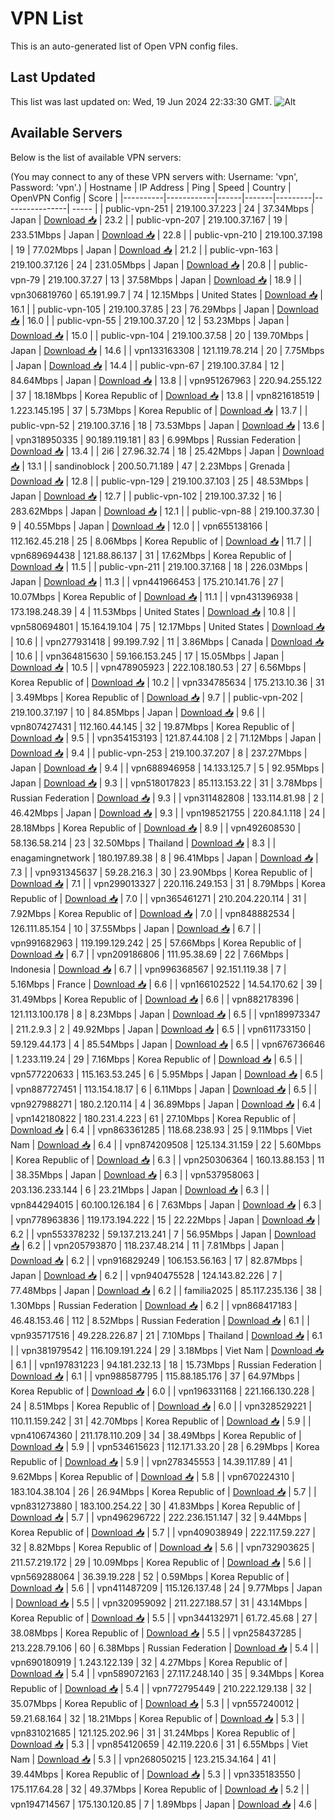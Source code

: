 # VPN List

This is an auto-generated list of Open VPN config files.

## Last Updated

This list was last updated on: Wed, 19 Jun 2024 22:33:30 GMT.
![Alt](https://repobeats.axiom.co/api/embed/186b98318ef1479477931607c1ad7d823f12451f.svg "Repobeats analytics image")

## Available Servers

Below is the list of available VPN servers:

(You may connect to any of these VPN servers with: Username: 'vpn', Password: 'vpn'.)
| Hostname | IP Address | Ping | Speed | Country | OpenVPN Config | Score |
|----------|------------|------|-------|---------|----------------| ----- |
| public-vpn-251 | 219.100.37.223 | 24 | 37.34Mbps | Japan | [Download 📥](./configs/server_0_JP.ovpn) | 23.2 |
| public-vpn-207 | 219.100.37.167 | 19 | 233.51Mbps | Japan | [Download 📥](./configs/server_1_JP.ovpn) | 22.8 |
| public-vpn-210 | 219.100.37.198 | 19 | 77.02Mbps | Japan | [Download 📥](./configs/server_2_JP.ovpn) | 21.2 |
| public-vpn-163 | 219.100.37.126 | 24 | 231.05Mbps | Japan | [Download 📥](./configs/server_3_JP.ovpn) | 20.8 |
| public-vpn-79 | 219.100.37.27 | 13 | 37.58Mbps | Japan | [Download 📥](./configs/server_4_JP.ovpn) | 18.9 |
| vpn306819760 | 65.191.99.7 | 74 | 12.15Mbps | United States | [Download 📥](./configs/server_5_US.ovpn) | 16.1 |
| public-vpn-105 | 219.100.37.85 | 23 | 76.29Mbps | Japan | [Download 📥](./configs/server_6_JP.ovpn) | 16.0 |
| public-vpn-55 | 219.100.37.20 | 12 | 53.23Mbps | Japan | [Download 📥](./configs/server_7_JP.ovpn) | 15.0 |
| public-vpn-104 | 219.100.37.58 | 20 | 139.70Mbps | Japan | [Download 📥](./configs/server_8_JP.ovpn) | 14.6 |
| vpn133163308 | 121.119.78.214 | 20 | 7.75Mbps | Japan | [Download 📥](./configs/server_9_JP.ovpn) | 14.4 |
| public-vpn-67 | 219.100.37.84 | 12 | 84.64Mbps | Japan | [Download 📥](./configs/server_10_JP.ovpn) | 13.8 |
| vpn951267963 | 220.94.255.122 | 37 | 18.18Mbps | Korea Republic of | [Download 📥](./configs/server_11_KR.ovpn) | 13.8 |
| vpn821618519 | 1.223.145.195 | 37 | 5.73Mbps | Korea Republic of | [Download 📥](./configs/server_12_KR.ovpn) | 13.7 |
| public-vpn-52 | 219.100.37.16 | 18 | 73.53Mbps | Japan | [Download 📥](./configs/server_13_JP.ovpn) | 13.6 |
| vpn318950335 | 90.189.119.181 | 83 | 6.99Mbps | Russian Federation | [Download 📥](./configs/server_14_RU.ovpn) | 13.4 |
| 2i6 | 27.96.32.74 | 18 | 25.42Mbps | Japan | [Download 📥](./configs/server_15_JP.ovpn) | 13.1 |
| sandinoblock | 200.50.71.189 | 47 | 2.23Mbps | Grenada | [Download 📥](./configs/server_16_GD.ovpn) | 12.8 |
| public-vpn-129 | 219.100.37.103 | 25 | 48.53Mbps | Japan | [Download 📥](./configs/server_17_JP.ovpn) | 12.7 |
| public-vpn-102 | 219.100.37.32 | 16 | 283.62Mbps | Japan | [Download 📥](./configs/server_18_JP.ovpn) | 12.1 |
| public-vpn-88 | 219.100.37.30 | 9 | 40.55Mbps | Japan | [Download 📥](./configs/server_19_JP.ovpn) | 12.0 |
| vpn655138166 | 112.162.45.218 | 25 | 8.06Mbps | Korea Republic of | [Download 📥](./configs/server_20_KR.ovpn) | 11.7 |
| vpn689694438 | 121.88.86.137 | 31 | 17.62Mbps | Korea Republic of | [Download 📥](./configs/server_21_KR.ovpn) | 11.5 |
| public-vpn-211 | 219.100.37.168 | 18 | 226.03Mbps | Japan | [Download 📥](./configs/server_22_JP.ovpn) | 11.3 |
| vpn441966453 | 175.210.141.76 | 27 | 10.07Mbps | Korea Republic of | [Download 📥](./configs/server_23_KR.ovpn) | 11.1 |
| vpn431396938 | 173.198.248.39 | 4 | 11.53Mbps | United States | [Download 📥](./configs/server_24_US.ovpn) | 10.8 |
| vpn580694801 | 15.164.19.104 | 75 | 12.17Mbps | United States | [Download 📥](./configs/server_25_US.ovpn) | 10.6 |
| vpn277931418 | 99.199.7.92 | 11 | 3.86Mbps | Canada | [Download 📥](./configs/server_26_CA.ovpn) | 10.6 |
| vpn364815630 | 59.166.153.245 | 17 | 15.05Mbps | Japan | [Download 📥](./configs/server_27_JP.ovpn) | 10.5 |
| vpn478905923 | 222.108.180.53 | 27 | 6.56Mbps | Korea Republic of | [Download 📥](./configs/server_28_KR.ovpn) | 10.2 |
| vpn334785634 | 175.213.10.36 | 31 | 3.49Mbps | Korea Republic of | [Download 📥](./configs/server_29_KR.ovpn) | 9.7 |
| public-vpn-202 | 219.100.37.197 | 10 | 84.85Mbps | Japan | [Download 📥](./configs/server_30_JP.ovpn) | 9.6 |
| vpn807427431 | 112.160.44.145 | 32 | 19.87Mbps | Korea Republic of | [Download 📥](./configs/server_31_KR.ovpn) | 9.5 |
| vpn354153193 | 121.87.44.108 | 2 | 71.12Mbps | Japan | [Download 📥](./configs/server_32_JP.ovpn) | 9.4 |
| public-vpn-253 | 219.100.37.207 | 8 | 237.27Mbps | Japan | [Download 📥](./configs/server_33_JP.ovpn) | 9.4 |
| vpn688946958 | 14.133.125.7 | 5 | 92.95Mbps | Japan | [Download 📥](./configs/server_34_JP.ovpn) | 9.3 |
| vpn518017823 | 85.113.153.22 | 31 | 3.78Mbps | Russian Federation | [Download 📥](./configs/server_35_RU.ovpn) | 9.3 |
| vpn311482808 | 133.114.81.98 | 2 | 46.42Mbps | Japan | [Download 📥](./configs/server_36_JP.ovpn) | 9.3 |
| vpn198521755 | 220.84.1.118 | 24 | 28.18Mbps | Korea Republic of | [Download 📥](./configs/server_37_KR.ovpn) | 8.9 |
| vpn492608530 | 58.136.58.214 | 23 | 32.50Mbps | Thailand | [Download 📥](./configs/server_38_TH.ovpn) | 8.3 |
| enagamingnetwork | 180.197.89.38 | 8 | 96.41Mbps | Japan | [Download 📥](./configs/server_39_JP.ovpn) | 7.3 |
| vpn931345637 | 59.28.216.3 | 30 | 23.90Mbps | Korea Republic of | [Download 📥](./configs/server_40_KR.ovpn) | 7.1 |
| vpn299013327 | 220.116.249.153 | 31 | 8.79Mbps | Korea Republic of | [Download 📥](./configs/server_41_KR.ovpn) | 7.0 |
| vpn365461271 | 210.204.220.114 | 31 | 7.92Mbps | Korea Republic of | [Download 📥](./configs/server_42_KR.ovpn) | 7.0 |
| vpn848882534 | 126.111.85.154 | 10 | 37.55Mbps | Japan | [Download 📥](./configs/server_43_JP.ovpn) | 6.7 |
| vpn991682963 | 119.199.129.242 | 25 | 57.66Mbps | Korea Republic of | [Download 📥](./configs/server_44_KR.ovpn) | 6.7 |
| vpn209186806 | 111.95.38.69 | 22 | 7.66Mbps | Indonesia | [Download 📥](./configs/server_45_ID.ovpn) | 6.7 |
| vpn996368567 | 92.151.119.38 | 7 | 5.16Mbps | France | [Download 📥](./configs/server_46_FR.ovpn) | 6.6 |
| vpn166102522 | 14.54.170.62 | 39 | 31.49Mbps | Korea Republic of | [Download 📥](./configs/server_47_KR.ovpn) | 6.6 |
| vpn882178396 | 121.113.100.178 | 8 | 8.23Mbps | Japan | [Download 📥](./configs/server_48_JP.ovpn) | 6.5 |
| vpn189973347 | 211.2.9.3 | 2 | 49.92Mbps | Japan | [Download 📥](./configs/server_49_JP.ovpn) | 6.5 |
| vpn611733150 | 59.129.44.173 | 4 | 85.54Mbps | Japan | [Download 📥](./configs/server_50_JP.ovpn) | 6.5 |
| vpn676736646 | 1.233.119.24 | 29 | 7.16Mbps | Korea Republic of | [Download 📥](./configs/server_51_KR.ovpn) | 6.5 |
| vpn577220633 | 115.163.53.245 | 6 | 5.95Mbps | Japan | [Download 📥](./configs/server_52_JP.ovpn) | 6.5 |
| vpn887727451 | 113.154.18.17 | 6 | 6.11Mbps | Japan | [Download 📥](./configs/server_53_JP.ovpn) | 6.5 |
| vpn927988271 | 180.2.120.114 | 4 | 36.89Mbps | Japan | [Download 📥](./configs/server_54_JP.ovpn) | 6.4 |
| vpn142180822 | 180.231.4.223 | 61 | 27.10Mbps | Korea Republic of | [Download 📥](./configs/server_55_KR.ovpn) | 6.4 |
| vpn863361285 | 118.68.238.93 | 25 | 9.11Mbps | Viet Nam | [Download 📥](./configs/server_56_VN.ovpn) | 6.4 |
| vpn874209508 | 125.134.31.159 | 22 | 5.60Mbps | Korea Republic of | [Download 📥](./configs/server_57_KR.ovpn) | 6.3 |
| vpn250306364 | 160.13.88.153 | 11 | 38.35Mbps | Japan | [Download 📥](./configs/server_58_JP.ovpn) | 6.3 |
| vpn537958063 | 203.136.233.144 | 6 | 23.21Mbps | Japan | [Download 📥](./configs/server_59_JP.ovpn) | 6.3 |
| vpn844294015 | 60.100.126.184 | 6 | 7.63Mbps | Japan | [Download 📥](./configs/server_60_JP.ovpn) | 6.3 |
| vpn778963836 | 119.173.194.222 | 15 | 22.22Mbps | Japan | [Download 📥](./configs/server_61_JP.ovpn) | 6.2 |
| vpn553378232 | 59.137.213.241 | 7 | 56.95Mbps | Japan | [Download 📥](./configs/server_62_JP.ovpn) | 6.2 |
| vpn205793870 | 118.237.48.214 | 11 | 7.81Mbps | Japan | [Download 📥](./configs/server_63_JP.ovpn) | 6.2 |
| vpn916829249 | 106.153.56.163 | 17 | 82.87Mbps | Japan | [Download 📥](./configs/server_64_JP.ovpn) | 6.2 |
| vpn940475528 | 124.143.82.226 | 7 | 77.48Mbps | Japan | [Download 📥](./configs/server_65_JP.ovpn) | 6.2 |
| familia2025 | 85.117.235.136 | 38 | 1.30Mbps | Russian Federation | [Download 📥](./configs/server_66_RU.ovpn) | 6.2 |
| vpn868417183 | 46.48.153.46 | 112 | 8.52Mbps | Russian Federation | [Download 📥](./configs/server_67_RU.ovpn) | 6.1 |
| vpn935717516 | 49.228.226.87 | 21 | 7.10Mbps | Thailand | [Download 📥](./configs/server_68_TH.ovpn) | 6.1 |
| vpn381979542 | 116.109.191.224 | 29 | 3.18Mbps | Viet Nam | [Download 📥](./configs/server_69_VN.ovpn) | 6.1 |
| vpn197831223 | 94.181.232.13 | 18 | 15.73Mbps | Russian Federation | [Download 📥](./configs/server_70_RU.ovpn) | 6.1 |
| vpn988587795 | 115.88.185.176 | 37 | 64.97Mbps | Korea Republic of | [Download 📥](./configs/server_71_KR.ovpn) | 6.0 |
| vpn196331168 | 221.166.130.228 | 24 | 8.51Mbps | Korea Republic of | [Download 📥](./configs/server_72_KR.ovpn) | 6.0 |
| vpn328529221 | 110.11.159.242 | 31 | 42.70Mbps | Korea Republic of | [Download 📥](./configs/server_73_KR.ovpn) | 5.9 |
| vpn410674360 | 211.178.110.209 | 34 | 38.49Mbps | Korea Republic of | [Download 📥](./configs/server_74_KR.ovpn) | 5.9 |
| vpn534615623 | 112.171.33.20 | 28 | 6.29Mbps | Korea Republic of | [Download 📥](./configs/server_75_KR.ovpn) | 5.9 |
| vpn278345553 | 14.39.117.89 | 41 | 9.62Mbps | Korea Republic of | [Download 📥](./configs/server_76_KR.ovpn) | 5.8 |
| vpn670224310 | 183.104.38.104 | 26 | 26.94Mbps | Korea Republic of | [Download 📥](./configs/server_77_KR.ovpn) | 5.7 |
| vpn831273880 | 183.100.254.22 | 30 | 41.83Mbps | Korea Republic of | [Download 📥](./configs/server_78_KR.ovpn) | 5.7 |
| vpn496296722 | 222.236.151.147 | 32 | 9.44Mbps | Korea Republic of | [Download 📥](./configs/server_79_KR.ovpn) | 5.7 |
| vpn409038949 | 222.117.59.227 | 32 | 8.82Mbps | Korea Republic of | [Download 📥](./configs/server_80_KR.ovpn) | 5.6 |
| vpn732903625 | 211.57.219.172 | 29 | 10.09Mbps | Korea Republic of | [Download 📥](./configs/server_81_KR.ovpn) | 5.6 |
| vpn569288064 | 36.39.19.228 | 52 | 0.59Mbps | Korea Republic of | [Download 📥](./configs/server_82_KR.ovpn) | 5.6 |
| vpn411487209 | 115.126.137.48 | 24 | 9.77Mbps | Japan | [Download 📥](./configs/server_83_JP.ovpn) | 5.5 |
| vpn320959092 | 211.227.188.57 | 31 | 43.14Mbps | Korea Republic of | [Download 📥](./configs/server_84_KR.ovpn) | 5.5 |
| vpn344132971 | 61.72.45.68 | 27 | 38.08Mbps | Korea Republic of | [Download 📥](./configs/server_85_KR.ovpn) | 5.5 |
| vpn258437285 | 213.228.79.106 | 60 | 6.38Mbps | Russian Federation | [Download 📥](./configs/server_86_RU.ovpn) | 5.4 |
| vpn690180919 | 1.243.122.139 | 32 | 4.27Mbps | Korea Republic of | [Download 📥](./configs/server_87_KR.ovpn) | 5.4 |
| vpn589072163 | 27.117.248.140 | 35 | 9.34Mbps | Korea Republic of | [Download 📥](./configs/server_88_KR.ovpn) | 5.4 |
| vpn772795449 | 210.222.129.138 | 32 | 35.07Mbps | Korea Republic of | [Download 📥](./configs/server_89_KR.ovpn) | 5.3 |
| vpn557240012 | 59.21.68.164 | 32 | 18.21Mbps | Korea Republic of | [Download 📥](./configs/server_90_KR.ovpn) | 5.3 |
| vpn831021685 | 121.125.202.96 | 31 | 31.24Mbps | Korea Republic of | [Download 📥](./configs/server_91_KR.ovpn) | 5.3 |
| vpn854120659 | 42.119.220.6 | 31 | 6.55Mbps | Viet Nam | [Download 📥](./configs/server_92_VN.ovpn) | 5.3 |
| vpn268050215 | 123.215.34.164 | 41 | 39.44Mbps | Korea Republic of | [Download 📥](./configs/server_93_KR.ovpn) | 5.3 |
| vpn335183550 | 175.117.64.28 | 32 | 49.37Mbps | Korea Republic of | [Download 📥](./configs/server_94_KR.ovpn) | 5.2 |
| vpn194714567 | 175.130.120.85 | 7 | 1.89Mbps | Japan | [Download 📥](./configs/server_95_JP.ovpn) | 4.6 |
